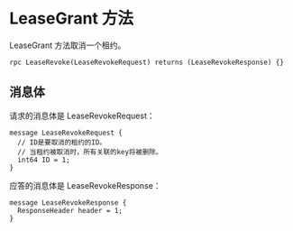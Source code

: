 # LeaseGrant 方法

LeaseGrant 方法取消一个租约。

```grpc
rpc LeaseRevoke(LeaseRevokeRequest) returns (LeaseRevokeResponse) {}
```

## 消息体

请求的消息体是 LeaseRevokeRequest：

```grpc
message LeaseRevokeRequest {
  // ID是要取消的租约的ID。
  // 当租约被取消时，所有关联的key将被删除。
  int64 ID = 1;
}
```

应答的消息体是 LeaseRevokeResponse：

```grpc
message LeaseRevokeResponse {
  ResponseHeader header = 1;
}
```


